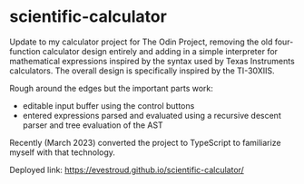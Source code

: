 # scientific-calculator
Update to my calculator project for The Odin Project, removing the old four-function calculator design entirely and adding in a simple interpreter for mathematical expressions inspired by the syntax used by Texas Instruments calculators. The overall design is specifically inspired by the TI-30XIIS.

Rough around the edges but the important parts work:
- editable input buffer using the control buttons
- entered expressions parsed and evaluated using a recursive descent parser and tree evaluation of the AST

Recently (March 2023) converted the project to TypeScript to familiarize myself with that technology.

Deployed link: https://evestroud.github.io/scientific-calculator/
